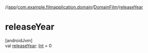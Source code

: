 //[app](../../../index.md)/[com.example.filmapplication.domain](../index.md)/[DomainFilm](index.md)/[releaseYear](release-year.md)

# releaseYear

[androidJvm]\
val [releaseYear](release-year.md): [Int](https://kotlinlang.org/api/latest/jvm/stdlib/kotlin/-int/index.html) = 0
